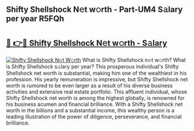 ## Shifty Shellshock N𝚎t w𝚘rth - Part-UM4 S𝚊lary per year R5FQh

# <h2><a href="http://gc2rwk.nevu.top/?p=Shifty+Shellshock">🔗 👉🔴 Shifty Shellshock N𝚎t w𝚘rth - S𝚊lary</a></h2>

[![Shifty Shellshock N𝚎t W𝚘rth](https://i.imgur.com/Oavwk0R.jpeg)](http://gc2rwk.nevu.top/?p=Shifty+Shellshock)
What is Shifty Shellshock n𝚎t w𝚘rth? What is Shifty Shellshock s𝚊lary per year?
This prosperous individual's Shifty Shellshock net worth is substantial, making him one of the wealthiest in his profession. His yearly remuneration is impressive, but Shifty Shellshock net worth is rumored to be even larger as a result of his diverse business activities and extensive real estate portfolio. This affluent individual, whose Shifty Shellshock net worth is among the highest globally, is renowned for his business acumen and financial brilliance. With a Shifty Shellshock net worth in the billions and a substantial income, this wealthy person is a leading illustration of the power of diligence, perseverance, and financial brilliance.
